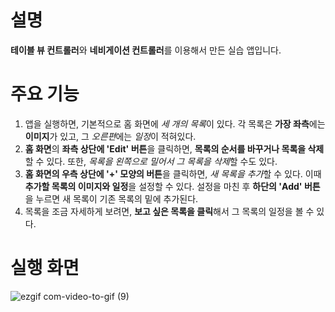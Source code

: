 # 설명
**테이블 뷰 컨트롤러**와 **네비게이션 컨트롤러**를 이용해서 만든 실습 앱입니다.

# 주요 기능
1. 앱을 실행하면, 기본적으로 홈 화면에 *세 개의 목록*이 있다. 각 목록은 **가장 좌측**에는 **이미지**가 있고, 그 *오른편*에는 *일정*이 적혀있다.
2. **홈 화면**의 **좌측 상단에 'Edit' 버튼**을 클릭하면, **목록의 순서를 바꾸거나 목록을 삭제**할 수 있다. 또한, *목록을 왼쪽으로 밀어서 그 목록을 삭제*할 수도 있다.
3. **홈 화면의 우측 상단에 '+' 모양의 버튼**을 클릭하면, *새 목록을 추가*할 수 있다. 이때 **추가할 목록의 이미지와 일정**을 설정할 수 있다. 설정을 마친 후 **하단의 'Add' 버튼**을 누르면 새 목록이 기존 목록의 밑에 추가된다.
4. 목록을 조금 자세하게 보려면, **보고 싶은 목록을 클릭**해서 그 목록의 일정을 볼 수 있다.

# 실행 화면

![ezgif com-video-to-gif (9)](https://github.com/taeyoonL/table_view_controller/assets/132141316/19e79367-15e6-4863-825d-160898de5be9)
